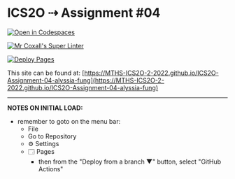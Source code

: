 # ICS2O ⇢ Assignment #04

[![Open in Codespaces](https://classroom.github.com/assets/launch-codespace-7f7980b617ed060a017424585567c406b6ee15c891e84e1186181d67ecf80aa0.svg)](https://classroom.github.com/open-in-codespaces?assignment_repo_id=10948734)

[![Mr Coxall's Super Linter](https://github.com/MTHS-ICS2O-2-2022/ICS2O-Assignment-04-alyssia-fung/workflows/Mr%20Coxall's%20Super%20Linter/badge.svg)](https://github.com/MTHS-ICS2O-2-2022/ICS2O-Assignment-04-alyssia-fung/actions)

[![Deploy Pages](https://github.com/MTHS-ICS2O-2-2022/ICS2O-Assignment-04-alyssia-fung/workflows/Deploy%20Pages/badge.svg)](https://github.com/MTHS-ICS2O-2-2022/ICS2O-Assignment-04-alyssia-fung/actions)

This site can be found at: [https://MTHS-ICS2O-2-2022.github.io/ICS2O-Assignment-04-alyssia-fung](https://MTHS-ICS2O-2-2022.github.io/ICS2O-Assignment-04-alyssia-fung)

---

**NOTES ON INITIAL LOAD:**
- remember to goto on the menu bar:
  - File
  - Go to Repository
  - ⚙ Settings
  - 🗔 Pages
    - then from the "Deploy from a branch ▼" button, select "GitHub Actions"

